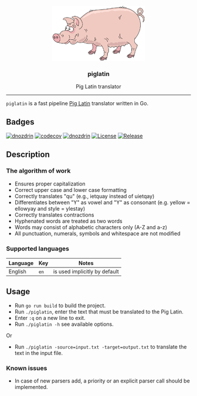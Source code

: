 <p align="center">
  <img alt="piglatin logo" src="assets/pig.png" height="150"/>
  <h3 align="center">piglatin</h3>
  <p align="center">Pig Latin translator</p>
</p>

---

`piglatin` is a fast pipeline [Pig Latin](https://en.wikipedia.org/wiki/Pig_Latin) translator written in Go. 

## Badges
[![dnozdrin](https://circleci.com/gh/dnozdrin/piglatin.svg?style=shield)](https://circleci.com/gh/dnozdrin/piglatin)
[![codecov](https://codecov.io/gh/dnozdrin/piglatin/branch/master/graph/badge.svg)](https://codecov.io/gh/dnozdrin/piglatin)
[![dnozdrin](https://goreportcard.com/badge/github.com/dnozdrin/piglatin)](https://goreportcard.com/report/github.com/dnozdrin/piglatin)
[![License](https://img.shields.io/github/license/dnozdrin/piglatin)](/LICENSE)
[![Release](https://img.shields.io/github/release/dnozdrin/piglatin.svg)](https://github.com/dnozdrin/piglatin/releases/latest)

## Description

### The algorithm of work
- Ensures proper capitalization
- Correct upper case and lower case formatting
- Correctly translates "qu" (e.g., ietquay instead of uietqay)
- Differentiates between "Y" as vowel and "Y" as consonant (e.g. yellow = ellowyay and style = ylestay)
- Correctly translates contractions
- Hyphenated words are treated as two words
- Words may consist of alphabetic characters only (A-Z and a-z)
- All punctuation, numerals, symbols and whitespace are not modified

### Supported languages
| Language | Key | Notes |
|---|---|---|
|English|`en`|is used implicitly by default|

## Usage
- Run `go run build` to build the project.
- Run `./piglatin`, enter the text that must be translated to the Pig Latin.
- Enter `:q` on a new line to exit.
- Run `./piglatin -h` see available options.

Or
- Run `./piglatin -source=input.txt -target=output.txt` to translate the text in the input file.

### Known issues
- In case of new parsers add, a priority or an explicit parser call should be implemented.
